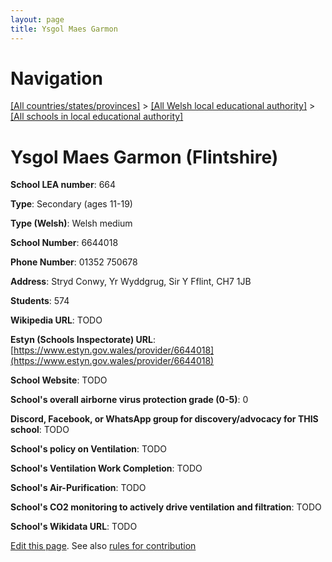 ```yaml
---
layout: page
title: Ysgol Maes Garmon
---
```

# Navigation

[[All countries/states/provinces]](../../..) > [[All Welsh local educational authority]](../..) > [[All schools in local educational authority]](..)

# Ysgol Maes Garmon (Flintshire)

**School LEA number**: 664

**Type**: Secondary (ages 11-19)

**Type (Welsh)**: Welsh medium

**School Number**: 6644018

**Phone Number**: 01352 750678

**Address**: Stryd Conwy, Yr Wyddgrug, Sir Y Fflint, CH7 1JB

**Students**: 574

**Wikipedia URL**: TODO

**Estyn (Schools Inspectorate) URL**: [https://www.estyn.gov.wales/provider/6644018](https://www.estyn.gov.wales/provider/6644018)

**School Website**: TODO

**School's overall airborne virus protection grade (0-5)**: 0

**Discord, Facebook, or WhatsApp group for discovery/advocacy for THIS school**: TODO

**School's policy on Ventilation**: TODO

**School's Ventilation Work Completion**: TODO

**School's Air-Purification**: TODO

**School's CO2 monitoring to actively drive ventilation and filtration**: TODO

**School's Wikidata URL**: TODO




[Edit this page](https://github.com/ventilate-schools/Wales/edit/prif/./Flintshire/Ysgol_Maes_Garmon.md). See also [rules for contribution](../../../contribution-rules/)